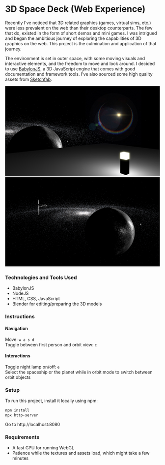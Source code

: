 # 3D Space Deck (Web Experience)

Recently I've noticed that 3D related graphics (games, virtual sims, etc.) were less prevalent on the web than their desktop counterparts. The few that do, existed in the form of short demos and mini games. I was intrigued and began the ambitious journey of exploring the capabilities of 3D graphics on the web. This project is the culmination and application of that journey.

The environment is set in outer space, with some moving visuals and interactive elements, and the freedom to move and look around. I decided to use [BabylonJS](https://www.babylonjs.com/), a 3D JavaScript engine that comes with good documentation and framework tools. I've also sourced some high quality assets from [Sketchfab](https://sketchfab.com/).


![Screenshot 1](screenshot1.png) ![Screenshot 2](screenshot2.png)

### Technologies and Tools Used
* BabylonJS
* NodeJS
* HTML, CSS, JavaScript
* Blender for editing/preparing the 3D models

### Instructions

#### Navigation
Move: `w a s d`  
Toggle between first person and orbit view: `c` 

#### Interactions
Toggle night lamp on/off: `e`  
Select the spaceship or the planet while in orbit mode to switch between orbit objects

### Setup
To run this project, install it locally using npm:  
```
npm install
npx http-server
```

Go to http://localhost:8080

### Requirements
* A fast GPU for running WebGL
* Patience while the textures and assets load, which might take a few minutes
